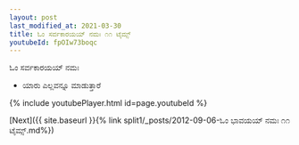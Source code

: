 ```yaml
---
layout: post
last_modified_at: 2021-03-30
title: ಓಂ ಸರ್ವಕಾರಯಯ್ ನಮಃ ೧೧ ಟೈಮ್ಸ್
youtubeId: fpOIw73boqc
---
```

 
 
 ಓಂ ಸರ್ವಕಾರಯಯ್ ನಮಃ  
 
 -  ಯಾರು ಎಲ್ಲವನ್ನೂ ಮಾಡುತ್ತಾರೆ 
 
  
 
  
 
 
 
 
 
 


{% include youtubePlayer.html id=page.youtubeId %}
 
[Next]({{ site.baseurl }}{% link  split1/_posts/2012-09-06-ಓಂ ಭಾವಯಯ್ ನಮಃ ೧೧ ಟೈಮ್ಸ್.md%})
 
